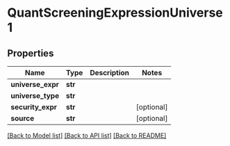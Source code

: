 # QuantScreeningExpressionUniverse1


## Properties
Name | Type | Description | Notes
------------ | ------------- | ------------- | -------------
**universe_expr** | **str** |  | 
**universe_type** | **str** |  | 
**security_expr** | **str** |  | [optional] 
**source** | **str** |  | [optional] 

[[Back to Model list]](../README.md#documentation-for-models) [[Back to API list]](../README.md#documentation-for-api-endpoints) [[Back to README]](../README.md)


